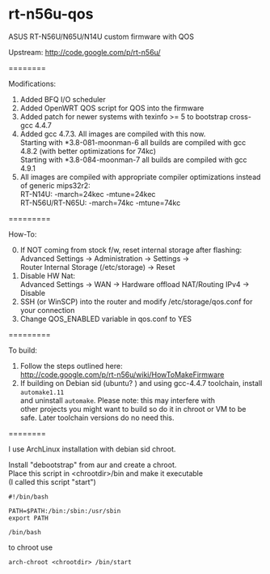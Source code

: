 rt-n56u-qos
=======

ASUS RT-N56U/N65U/N14U custom firmware with QOS

Upstream: http://code.google.com/p/rt-n56u/

========

Modifications:  

1. Added BFQ I/O scheduler  
2. Added OpenWRT QOS script for QOS into the firmware   
3. Added patch for newer systems with texinfo >= 5 to bootstrap cross-gcc 4.4.7  
4. Added gcc 4.7.3. All images are compiled with this now.  
Starting with *3.8-081-moonman-6 all builds are compiled with gcc 4.8.2 (with better optimizations for 74kc)  
Starting with *3.8-084-moonman-7 all builds are compiled with gcc 4.9.1
5. All images are compiled with appropriate compiler optimizations instead of generic mips32r2:  
RT-N14U: -march=24kec -mtune=24kec  
RT-N56U/RT-N65U: -march=74kc -mtune=74kc  

=========  

How-To:

0. If NOT coming from stock f/w, reset internal storage after flashing:  
Advanced Settings -> Administration -> Settings ->  
Router Internal Storage (/etc/storage) -> Reset  
1. Disable HW Nat:  
Advanced Settings -> WAN -> Hardware offload NAT/Routing IPv4 -> Disable  
2. SSH (or WinSCP) into the router and modify /etc/storage/qos.conf for your connection  
3. Change QOS_ENABLED variable in qos.conf to YES  

=========  
  
To build:  
1. Follow the steps outlined here:  
http://code.google.com/p/rt-n56u/wiki/HowToMakeFirmware  
2. If building on Debian sid (ubuntu? ) and using gcc-4.4.7 toolchain, install ```automake1.11```  
   and uninstall ```automake```. Please note: this may interfere with  
   other projects you might want to build so do it in chroot or VM to be safe. 
   Later toolchain versions do no need this.

========  
  
I use ArchLinux installation with debian sid chroot.  

Install "debootstrap" from aur and create a chroot.    
Place this script in \<chrootdir\>/bin and make it executable  
(I called this script "start")  

```
#!/bin/bash

PATH=$PATH:/bin:/sbin:/usr/sbin
export PATH

/bin/bash
```

to chroot use
```
arch-chroot <chrootdir> /bin/start
```

